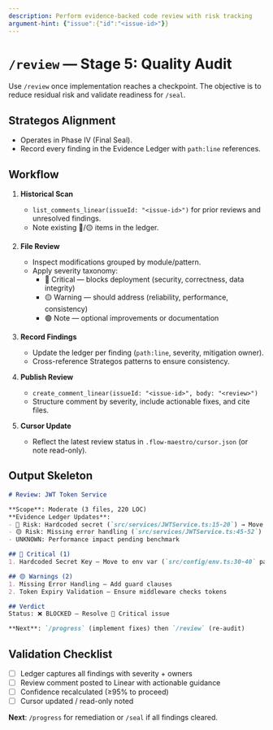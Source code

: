 ```yaml
---
description: Perform evidence-backed code review with risk tracking
argument-hint: {"issue":{"id":"<issue-id>"}}
---
```


# `/review` — Stage 5: Quality Audit

Use `/review` once implementation reaches a checkpoint. The objective is to reduce residual risk and validate readiness for `/seal`.

## Strategos Alignment

- Operates in Phase IV (Final Seal).
- Record every finding in the Evidence Ledger with `path:line` references.

## Workflow

1. **Historical Scan**
   - `list_comments_linear(issueId: "<issue-id>")` for prior reviews and unresolved findings.
   - Note existing 🔴/🟡 items in the ledger.

2. **File Review**
   - Inspect modifications grouped by module/pattern.
   - Apply severity taxonomy:
     - 🔴 Critical — blocks deployment (security, correctness, data integrity)
     - 🟡 Warning — should address (reliability, performance, consistency)
     - 🟢 Note — optional improvements or documentation

3. **Record Findings**
   - Update the ledger per finding (`path:line`, severity, mitigation owner).
   - Cross-reference Strategos patterns to ensure consistency.

4. **Publish Review**
   - `create_comment_linear(issueId: "<issue-id>", body: "<review>")`
   - Structure comment by severity, include actionable fixes, and cite files.

5. **Cursor Update**
   - Reflect the latest review status in `.flow-maestro/cursor.json` (or note read-only).

## Output Skeleton

```markdown
# Review: JWT Token Service

**Scope**: Moderate (3 files, 220 LOC)
**Evidence Ledger Updates**:
- 🔴 Risk: Hardcoded secret (`src/services/JWTService.ts:15-20`) → Move to env var (owner: Alice)
- 🟡 Risk: Missing error handling (`src/services/JWTService.ts:45-52`)
- UNKNOWN: Performance impact pending benchmark

## 🔴 Critical (1)
1. Hardcoded Secret Key — Move to env var (`src/config/env.ts:30-40` pattern)

## 🟡 Warnings (2)
1. Missing Error Handling — Add guard clauses
2. Token Expiry Validation — Ensure middleware checks tokens

## Verdict
Status: ❌ BLOCKED — Resolve 🔴 Critical issue

**Next**: `/progress` (implement fixes) then `/review` (re-audit)
```

## Validation Checklist

- [ ] Ledger captures all findings with severity + owners
- [ ] Review comment posted to Linear with actionable guidance
- [ ] Confidence recalculated (≥95% to proceed)
- [ ] Cursor updated / read-only noted

**Next**: `/progress` for remediation or `/seal` if all findings cleared.

